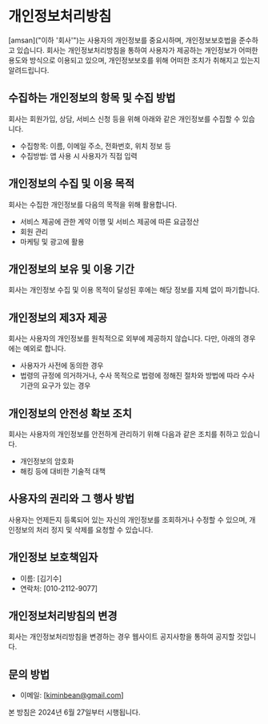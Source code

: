 # 개인정보처리방침

[amsan]("이하 '회사'")는 사용자의 개인정보를 중요시하며, 개인정보보호법을 준수하고 있습니다. 회사는 개인정보처리방침을 통하여 사용자가 제공하는 개인정보가 어떠한 용도와 방식으로 이용되고 있으며, 개인정보보호를 위해 어떠한 조치가 취해지고 있는지 알려드립니다.

## 수집하는 개인정보의 항목 및 수집 방법
회사는 회원가입, 상담, 서비스 신청 등을 위해 아래와 같은 개인정보를 수집할 수 있습니다.
- 수집항목: 이름, 이메일 주소, 전화번호, 위치 정보 등
- 수집방법: 앱 사용 시 사용자가 직접 입력

## 개인정보의 수집 및 이용 목적
회사는 수집한 개인정보를 다음의 목적을 위해 활용합니다.
- 서비스 제공에 관한 계약 이행 및 서비스 제공에 따른 요금정산
- 회원 관리
- 마케팅 및 광고에 활용

## 개인정보의 보유 및 이용 기간
회사는 개인정보 수집 및 이용 목적이 달성된 후에는 해당 정보를 지체 없이 파기합니다.

## 개인정보의 제3자 제공
회사는 사용자의 개인정보를 원칙적으로 외부에 제공하지 않습니다. 다만, 아래의 경우에는 예외로 합니다.
- 사용자가 사전에 동의한 경우
- 법령의 규정에 의거하거나, 수사 목적으로 법령에 정해진 절차와 방법에 따라 수사기관의 요구가 있는 경우

## 개인정보의 안전성 확보 조치
회사는 사용자의 개인정보를 안전하게 관리하기 위해 다음과 같은 조치를 취하고 있습니다.
- 개인정보의 암호화
- 해킹 등에 대비한 기술적 대책

## 사용자의 권리와 그 행사 방법
사용자는 언제든지 등록되어 있는 자신의 개인정보를 조회하거나 수정할 수 있으며, 개인정보의 처리 정지 및 삭제를 요청할 수 있습니다.

## 개인정보 보호책임자
- 이름: [김기수]
- 연락처: [010-2112-9077]

## 개인정보처리방침의 변경
회사는 개인정보처리방침을 변경하는 경우 웹사이트 공지사항을 통하여 공지할 것입니다.

## 문의 방법
- 이메일: [kiminbean@gmail.com]

본 방침은 2024년 6월 27일부터 시행됩니다.
